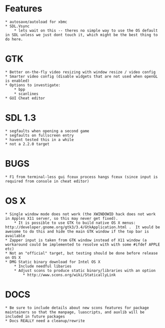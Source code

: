 Features
========
	* autosave/autoload for xbmc
	* SDL.Vsync
		* lets wait on this -- theres no simple way to use the OS default in SDL unless we just dont touch it, which might be the best thing to do here.
  
GTK
===
	* Better on-the-fly video resizing with window resize / video config
	* Smarter video config (disable widgets that are not used when openGL is enabled)
	* Options to investigate:
		* bpp
		* scanlines
	* GUI Cheat editor

SDL 1.3
=======
	* segfaults when opening a second game
	* segfaults on fullscreen entry
	* havent tested this in a while
	* not a 2.2.0 target

BUGS
====
	* F1 from terminal-less gui fceux process hangs fceux (since input is required from console in cheat editor)

OS X
====
	* Single window mode does not work (the XWINDOWID hack does not work in Apples X11 server, so this may never get fixed).
		* It is possible to use GTK to build native OS X menus: http://developer.gnome.org/gtk3/3.4/GtkApplication.html .  It would be awesome to do this and hide the main GTK window if the top bar is available
	* Zapper input is taken from GTK window instead of X11 window (a workaround could be implemented to resolve with with some #ifdef APPLE etc)
	* Not an "official" target, but testing should be done before release on OS X
	* DMG Static binary download for Intel OS X
		* Include needful libaries
		* Adjust scons to produce static binary/libraries with an option
			* http://www.scons.org/wiki/StaticallyLink

DOCS
====
	* Be sure to include details about new scons features for package maintainers so that the manpage, luascripts, and auxlib will be included in future packages
	* Docs REALLY need a cleanup/rewrite
